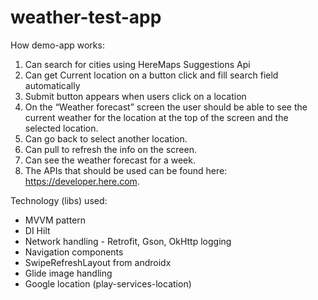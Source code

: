 # weather-test-app

How demo-app works:
1. Can search for cities using HereMaps Suggestions Api
2. Can get Current location on a button click and fill search field automatically
3. Submit button appears when users click on a location
4. On the “Weather forecast” screen the user should be able to see the current weather for
the location at the top of the screen and the selected location.
5. Can go back to select another location.
6. Can pull to refresh the info on the screen.
7. Can see the weather forecast for a week.
8. The APIs that should be used can be found here: https://developer.here.com.

Technology (libs) used: 
- MVVM pattern
- DI Hilt
- Network handling - Retrofit, Gson, OkHttp logging
- Navigation components
- SwipeRefreshLayout from androidx
- Glide image handling 
- Google location (play-services-location)
